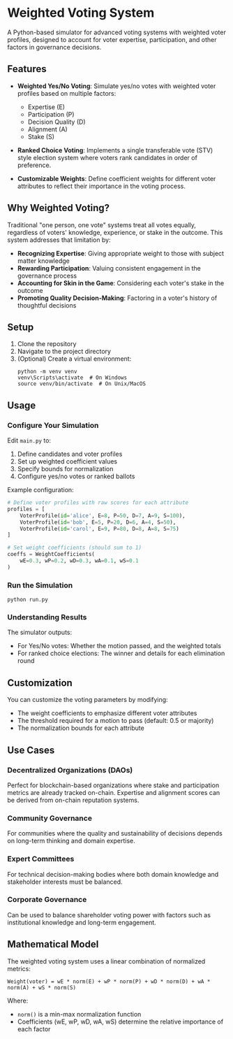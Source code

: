 # Weighted Voting System

A Python-based simulator for advanced voting systems with weighted voter profiles, designed to account for voter expertise, participation, and other factors in governance decisions.

## Features

- **Weighted Yes/No Voting**: Simulate yes/no votes with weighted voter profiles based on multiple factors:
  - Expertise (E)
  - Participation (P)
  - Decision Quality (D)
  - Alignment (A)
  - Stake (S)

- **Ranked Choice Voting**: Implements a single transferable vote (STV) style election system where voters rank candidates in order of preference.

- **Customizable Weights**: Define coefficient weights for different voter attributes to reflect their importance in the voting process.

## Why Weighted Voting?

Traditional "one person, one vote" systems treat all votes equally, regardless of voters' knowledge, experience, or stake in the outcome. This system addresses that limitation by:

- **Recognizing Expertise**: Giving appropriate weight to those with subject matter knowledge
- **Rewarding Participation**: Valuing consistent engagement in the governance process
- **Accounting for Skin in the Game**: Considering each voter's stake in the outcome
- **Promoting Quality Decision-Making**: Factoring in a voter's history of thoughtful decisions

## Setup

1. Clone the repository
2. Navigate to the project directory
3. (Optional) Create a virtual environment:
   ```
   python -m venv venv
   venv\Scripts\activate  # On Windows
   source venv/bin/activate  # On Unix/MacOS
   ```

## Usage

### Configure Your Simulation

Edit `main.py` to:

1. Define candidates and voter profiles
2. Set up weighted coefficient values
3. Specify bounds for normalization
4. Configure yes/no votes or ranked ballots

Example configuration:

```python
# Define voter profiles with raw scores for each attribute
profiles = [
    VoterProfile(id='alice', E=8, P=50, D=7, A=9, S=100),
    VoterProfile(id='bob', E=5, P=20, D=6, A=4, S=50),
    VoterProfile(id='carol', E=9, P=80, D=8, A=8, S=75)
]

# Set weight coefficients (should sum to 1)
coeffs = WeightCoefficients(
    wE=0.3, wP=0.2, wD=0.3, wA=0.1, wS=0.1
)
```

### Run the Simulation

```
python run.py
```

### Understanding Results

The simulator outputs:
- For Yes/No votes: Whether the motion passed, and the weighted totals
- For ranked choice elections: The winner and details for each elimination round

## Customization

You can customize the voting parameters by modifying:
- The weight coefficients to emphasize different voter attributes
- The threshold required for a motion to pass (default: 0.5 or majority)
- The normalization bounds for each attribute

## Use Cases

### Decentralized Organizations (DAOs)
Perfect for blockchain-based organizations where stake and participation metrics are already tracked on-chain. Expertise and alignment scores can be derived from on-chain reputation systems.

### Community Governance
For communities where the quality and sustainability of decisions depends on long-term thinking and domain expertise.

### Expert Committees
For technical decision-making bodies where both domain knowledge and stakeholder interests must be balanced.

### Corporate Governance
Can be used to balance shareholder voting power with factors such as institutional knowledge and long-term engagement.

## Mathematical Model

The weighted voting system uses a linear combination of normalized metrics:

```
Weight(voter) = wE * norm(E) + wP * norm(P) + wD * norm(D) + wA * norm(A) + wS * norm(S)
```

Where:
- `norm()` is a min-max normalization function
- Coefficients (wE, wP, wD, wA, wS) determine the relative importance of each factor
